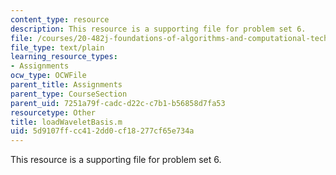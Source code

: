 ```yaml
---
content_type: resource
description: This resource is a supporting file for problem set 6.
file: /courses/20-482j-foundations-of-algorithms-and-computational-techniques-in-systems-biology-spring-2006/5d9107ffcc412dd0cf18277cf65e734a_loadWaveletBasis.m
file_type: text/plain
learning_resource_types:
- Assignments
ocw_type: OCWFile
parent_title: Assignments
parent_type: CourseSection
parent_uid: 7251a79f-cadc-d22c-c7b1-b56858d7fa53
resourcetype: Other
title: loadWaveletBasis.m
uid: 5d9107ff-cc41-2dd0-cf18-277cf65e734a
---
```

This resource is a supporting file for problem set 6.

